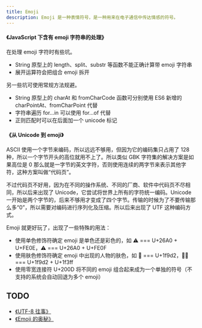 ```yaml
---
title: Emoji
description: Emoji 是一种表情符号，是一种用来在电子通信中传达情感的符号。
---
```


#### <Link type='h5' to='https://mgear-file.oss-cn-shanghai.aliyuncs.com/JavaScript%E4%B8%8B%E5%90%AB%E6%9C%89emoji%E5%AD%97%E7%AC%A6%E4%B8%B2%E7%9A%84%E5%A4%84%E7%90%86%20-%20%E6%8E%98%E9%87%91.html' source='https://juejin.cn/post/6941276804472635405' >《JavaScript 下含有 emoji 字符串的处理》</Link>

在处理 emoji 字符时有些坑。

* String 原型上的 length、split、substr 等函数不能正确计算带 emoji 字符串
* 展开运算符会把组合 emoji 拆开

另一些坑可使用常规方法规避。

* String 原型上的 charAt 和 fromCharCode 函数可分别使用 ES6 新增的 charPointAt、fromCharPoint 代替
* 字符串遍历 for...in 可以使用 for...of 代替
* 正则匹配时可以在后面加一个 unicode 标记

#### <Link type='h5' to='https://mgear-file.oss-cn-shanghai.aliyuncs.com/%E4%BB%8EUnicode%E5%88%B0emoji%20-%20%E7%9F%A5%E4%B9%8E.html' source='https://zhuanlan.zhihu.com/p/41203455' >《从 Unicode 到 emoji》</Link>

ASCII 使用一个字节来编码，所以远远不够用，但因为它的编码集只占用了 128 种，所以一个字节开头的高位就用不上了。所以类似 GBK 字符集的解决方案是如果高位是 0 那么就是一字节的英文字符，否则使用连续的两字节来表示其他字符，这种方案叫做“代码页”。

不过代码页不好用，因为在不同的操作系统、不同的厂商、软件中代码页不尽相同，所以后来出现了 Unicode，它尝试将世界上所有的字符统一编码。Unicode 一开始是两个字节的，后来不够用才变成了四个字节。传输的时候为了不要传输那么多“0”，所以需要对编码进行序列化及压缩。所以后来出现了 UTF 这种编码方式。

Emoji 就更好玩了，出现了一些特殊的用法：

* 使用单色修饰符确定 emoji 是单色还是彩色的，如 ⚠︎ === U+26A0 + U+FE0E，⚠️ === U+26A0 + U+FE0F
* 使用肤色修饰符确定 emoji 中出现的人物的肤色，如 🧒 === U+1f9d2，🧒🏿 === U+1f9d2 + U+1f3ff
* 使用零宽连接符 U+200D 将不同的 emoji 组合起来成为一个单独的符号（不支持的系统会自动回退为多个 emoji）

## TODO

* [《UTF-8 往事》](https://tao.zz.ac/utf-8.html)
* [《Emoji 的奥秘》](https://tao.zz.ac/emoji.html)
